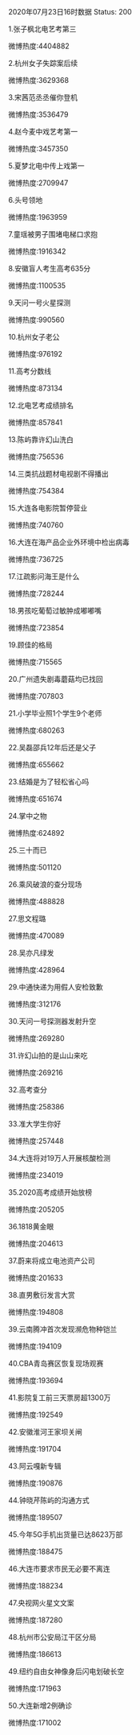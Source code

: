 2020年07月23日16时数据
Status: 200

1.张子枫北电艺考第三

微博热度:4404882

2.杭州女子失踪案后续

微博热度:3629368

3.宋茜范丞丞催你登机

微博热度:3536479

4.赵今麦中戏艺考第一

微博热度:3457350

5.夏梦北电中传上戏第一

微博热度:2709947

6.头号领地

微博热度:1963959

7.童瑶被男子围堵电梯口求抱

微博热度:1916342

8.安徽盲人考生高考635分

微博热度:1100535

9.天问一号火星探测

微博热度:990560

10.杭州女子老公

微博热度:976192

11.高考分数线

微博热度:873134

12.北电艺考成绩排名

微博热度:857841

13.陈屿靠许幻山洗白

微博热度:756536

14.三类抗战题材电视剧不得播出

微博热度:754384

15.大连各电影院暂停营业

微博热度:740760

16.大连在海产品企业外环境中检出病毒

微博热度:736725

17.江疏影问海王是什么

微博热度:728244

18.男孩吃葡萄过敏肿成嘟嘟嘴

微博热度:723854

19.顾佳的格局

微博热度:715565

20.广州遗失剧毒蘑菇均已找回

微博热度:707803

21.小学毕业照1个学生9个老师

微博热度:680263

22.吴磊邵兵12年后还是父子

微博热度:655662

23.结婚是为了轻松省心吗

微博热度:651674

24.掌中之物

微博热度:624892

25.三十而已

微博热度:501120

26.乘风破浪的查分现场

微博热度:488828

27.思文程璐

微博热度:470089

28.吴亦凡绿发

微博热度:428964

29.中通快递为用假人安检致歉

微博热度:312176

30.天问一号探测器发射升空

微博热度:269280

31.许幻山拍的是山山来吃

微博热度:269216

32.高考查分

微博热度:258386

33.准大学生你好

微博热度:257448

34.大连将对19万人开展核酸检测

微博热度:234019

35.2020高考成绩开始放榜

微博热度:205205

36.1818黄金眼

微博热度:204613

37.蔚来将成立电池资产公司

微博热度:201633

38.直男敷衍发言大赏

微博热度:194808

39.云南腾冲首次发现濒危物种铠兰

微博热度:194109

40.CBA青岛赛区恢复现场观赛

微博热度:193694

41.影院复工前三天票房超1300万

微博热度:192549

42.安徽淮河王家坝关闸

微博热度:191704

43.阿云嘎新专辑

微博热度:190876

44.钟晓芹陈屿的沟通方式

微博热度:189507

45.今年5G手机出货量已达8623万部

微博热度:188475

46.大连市要求市民无必要不离连

微博热度:188234

47.央视网火星文文案

微博热度:187280

48.杭州市公安局江干区分局

微博热度:186613

49.纽约自由女神像身后闪电划破长空

微博热度:171963

50.大连新增2例确诊

微博热度:171002


